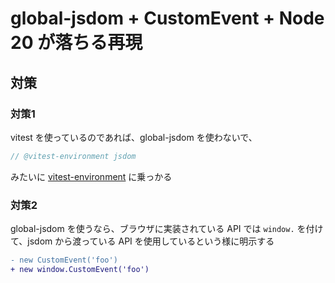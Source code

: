 # global-jsdom + CustomEvent + Node 20 が落ちる再現

## 対策

### 対策1

vitest を使っているのであれば、global-jsdom を使わないで、

```ts
// @vitest-environment jsdom
```

みたいに [vitest-environment](https://vitest.dev/config/#environment) に乗っかる

### 対策2

global-jsdom を使うなら、ブラウザに実装されている API では `window.` を付けて、jsdom から渡っている API を使用しているという様に明示する

```diff
- new CustomEvent('foo')
+ new window.CustomEvent('foo')
```
